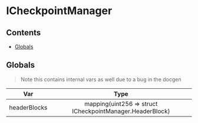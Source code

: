# ICheckpointManager





## Contents
<!-- START doctoc generated TOC please keep comment here to allow auto update -->
<!-- DON'T EDIT THIS SECTION, INSTEAD RE-RUN doctoc TO UPDATE -->

- [Globals](#globals)

<!-- END doctoc generated TOC please keep comment here to allow auto update -->

## Globals

> Note this contains internal vars as well due to a bug in the docgen

| Var | Type |
| --- | :---: |
| headerBlocks | mapping(uint256 => struct ICheckpointManager.HeaderBlock) |





